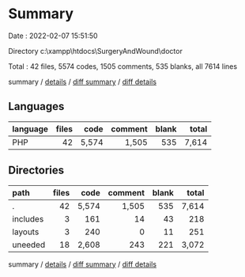 # Summary

Date : 2022-02-07 15:51:50

Directory c:\xampp\htdocs\SurgeryAndWound\doctor

Total : 42 files,  5574 codes, 1505 comments, 535 blanks, all 7614 lines

summary / [details](details.md) / [diff summary](diff.md) / [diff details](diff-details.md)

## Languages
| language | files | code | comment | blank | total |
| :--- | ---: | ---: | ---: | ---: | ---: |
| PHP | 42 | 5,574 | 1,505 | 535 | 7,614 |

## Directories
| path | files | code | comment | blank | total |
| :--- | ---: | ---: | ---: | ---: | ---: |
| . | 42 | 5,574 | 1,505 | 535 | 7,614 |
| includes | 3 | 161 | 14 | 43 | 218 |
| layouts | 3 | 240 | 0 | 11 | 251 |
| uneeded | 18 | 2,608 | 243 | 221 | 3,072 |

summary / [details](details.md) / [diff summary](diff.md) / [diff details](diff-details.md)